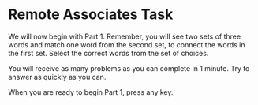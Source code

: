 Remote Associates Task
======================

We will now begin with Part 1. Remember, you will see two sets of three words and match one word from the second set, to connect the words in the first set.
Select the correct words from the set of choices.

You will receive as many problems as you can complete in 1 minute. Try to answer as quickly as you can.

When you are ready to begin Part 1, press any key.